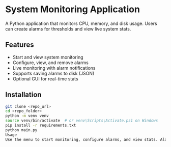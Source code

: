 # System Monitoring Application

A Python application that monitors CPU, memory, and disk usage. Users can create alarms for thresholds and view live system stats.

## Features
- Start and view system monitoring
- Configure, view, and remove alarms
- Live monitoring with alarm notifications
- Supports saving alarms to disk (JSON)
- Optional GUI for real-time stats

## Installation
```bash
git clone <repo_url>
cd <repo_folder>
python -m venv venv
source venv/bin/activate  # or venv\Scripts\Activate.ps1 on Windows
pip install -r requirements.txt
python main.py
Usage
Use the menu to start monitoring, configure alarms, and view stats. Alarms trigger warnings if thresholds are exceeded.
